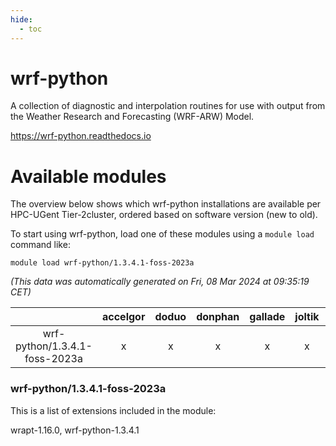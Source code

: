 ```yaml
---
hide:
  - toc
---
```


wrf-python
==========


A collection of diagnostic and interpolation routines for use with output from the Weather Research and Forecasting (WRF-ARW) Model.

https://wrf-python.readthedocs.io
# Available modules


The overview below shows which wrf-python installations are available per HPC-UGent Tier-2cluster, ordered based on software version (new to old).

To start using wrf-python, load one of these modules using a `module load` command like:

```shell
module load wrf-python/1.3.4.1-foss-2023a
```

*(This data was automatically generated on Fri, 08 Mar 2024 at 09:35:19 CET)*  

| |accelgor|doduo|donphan|gallade|joltik|skitty|
| :---: | :---: | :---: | :---: | :---: | :---: | :---: |
|wrf-python/1.3.4.1-foss-2023a|x|x|x|x|x|x|


### wrf-python/1.3.4.1-foss-2023a

This is a list of extensions included in the module:

wrapt-1.16.0, wrf-python-1.3.4.1